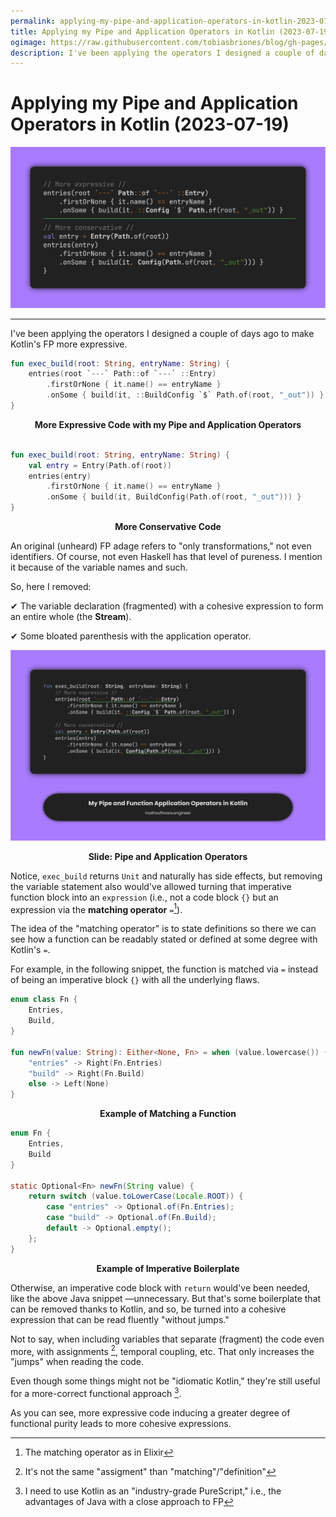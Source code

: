 ```yaml
---
permalink: applying-my-pipe-and-application-operators-in-kotlin-2023-07-19
title: Applying my Pipe and Application Operators in Kotlin (2023-07-19)
ogimage: https://raw.githubusercontent.com/tobiasbriones/blog/gh-pages/swe/design/cs/fp/kotlin/fp-in-kotlin/applying-my-pipe-and-application-operators-in-kotlin-2023-07-19/applying-my-pipe-and-application-operators-in-kotlin-2023-07-19.png
description: I've been applying the operators I designed a couple of days ago to make Kotlin's FP more expressive.
---
```


<!-- Copyright (c) 2023 Tobias Briones. All rights reserved. -->
<!-- SPDX-License-Identifier: CC-BY-4.0 -->
<!-- This file is part of https://github.com/tobiasbriones/blog -->

# Applying my Pipe and Application Operators in Kotlin (2023-07-19)

![Applying my Pipe and Application Operators in Kotlin (2023-07-19)](applying-my-pipe-and-application-operators-in-kotlin-2023-07-19.png)

---

I've been applying the operators I designed a couple of days ago to make
Kotlin's FP more expressive.

```kotlin
fun exec_build(root: String, entryName: String) {
    entries(root `---` Path::of `---` ::Entry)
        .firstOrNone { it.name() == entryName }
        .onSome { build(it, ::BuildConfig `$` Path.of(root, "_out")) }
}
```

<figcaption>
<p align="center"><strong>
More Expressive Code with my Pipe and Application Operators
</strong></p>
</figcaption>

```kotlin

fun exec_build(root: String, entryName: String) {
    val entry = Entry(Path.of(root))
    entries(entry)
        .firstOrNone { it.name() == entryName }
        .onSome { build(it, BuildConfig(Path.of(root, "_out"))) }
}
```

<figcaption>
<p align="center"><strong>
More Conservative Code
</strong></p>
</figcaption>

An original (unheard) FP adage refers to "only transformations," not even
identifiers. Of course, not even Haskell has that level of pureness. I mention
it because of the variable names and such.

So, here I removed:

✔ The variable declaration (fragmented) with a cohesive expression to form an
entire whole (the **Stream**).

✔ Some bloated parenthesis with the application operator.

![Slide: Pipe and Application Operators](slide-_-pipe-and-application-operators.png)

<figcaption>
<p align="center"><strong>
Slide: Pipe and Application Operators
</strong></p>
</figcaption>

Notice, `exec_build` returns `Unit` and naturally has side effects, but removing
the variable statement also would've allowed turning that imperative function
block into an `expression` (i.e., not a code block `{}` but an expression via
the **matching operator** `=`[^1]).

[^1]: The matching operator as in Elixir

The idea of the "matching operator" is to state definitions so there we can see
how a function can be readably stated or defined at some degree with Kotlin's
`=`.

For example, in the following snippet, the function is matched via `=` instead
of being an imperative block `{}` with all the underlying flaws.

```kotlin
enum class Fn {
    Entries,
    Build,
}

fun newFn(value: String): Either<None, Fn> = when (value.lowercase()) {
    "entries" -> Right(Fn.Entries)
    "build" -> Right(Fn.Build)
    else -> Left(None)
}
```

<figcaption>
<p align="center"><strong>
Example of Matching a Function
</strong></p>
</figcaption>

```java
enum Fn {
    Entries,
    Build
}

static Optional<Fn> newFn(String value) {
    return switch (value.toLowerCase(Locale.ROOT)) {
        case "entries" -> Optional.of(Fn.Entries);
        case "build" -> Optional.of(Fn.Build);
        default -> Optional.empty();
    };
}
```

<figcaption>
<p align="center"><strong>
Example of Imperative Boilerplate
</strong></p>
</figcaption>

Otherwise, an imperative code block with `return` would've been needed, like the
above Java snippet —unnecessary. But that's some boilerplate that can be
removed thanks to Kotlin, and so, be turned into a cohesive expression that can
be read fluently "without jumps."

Not to say, when including variables that separate (fragment) the code even
more, with assignments [^2], temporal coupling, etc. That only increases the
"jumps" when reading the code.

[^2]: It's not the same "assigment" than "matching"/"definition"

Even though some things might not be "idiomatic Kotlin," they're still useful
for a more-correct functional approach [^3].

[^3]: I need to use Kotlin as an "industry-grade PureScript," i.e., the
    advantages of Java with a close approach to FP

As you can see, more expressive code inducing a greater degree of functional
purity leads to more cohesive expressions.
